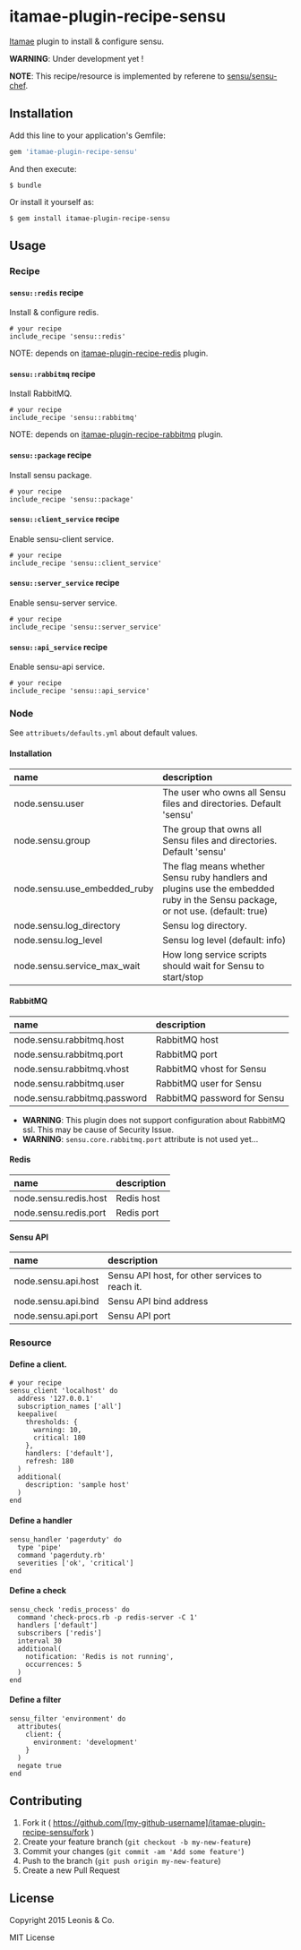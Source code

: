 # itamae-plugin-recipe-sensu

[Itamae](https://github.com/itamae-kitchen/itamae) plugin to install & configure sensu.

**WARNING**: Under development yet !

**NOTE**: This recipe/resource is implemented by referene to [sensu/sensu-chef](https://github.com/sensu/sensu-chef).

## Installation

Add this line to your application's Gemfile:

```ruby
gem 'itamae-plugin-recipe-sensu'
```

And then execute:

    $ bundle

Or install it yourself as:

    $ gem install itamae-plugin-recipe-sensu

## Usage

### Recipe

#### `sensu::redis` recipe

Install & configure redis.

```
# your recipe
include_recipe 'sensu::redis'
```

NOTE: depends on [itamae-plugin-recipe-redis](https://github.com/leonis/itamae-plugin-recipe-redis) plugin.

#### `sensu::rabbitmq` recipe

Install RabbitMQ.

```
# your recipe
include_recipe 'sensu::rabbitmq'
```

NOTE: depends on [itamae-plugin-recipe-rabbitmq](https://github.com/leonis/itamae-plugin-recipe-rabbitmq) plugin.

#### `sensu::package` recipe

Install sensu package.

```
# your recipe
include_recipe 'sensu::package'
```

#### `sensu::client_service` recipe

Enable sensu-client service.

```
# your recipe
include_recipe 'sensu::client_service'
```

#### `sensu::server_service` recipe

Enable sensu-server service.

```
# your recipe
include_recipe 'sensu::server_service'
```

#### `sensu::api_service` recipe

Enable sensu-api service.

```
# your recipe
include_recipe 'sensu::api_service'
```

### Node

See `attribuets/defaults.yml` about default values.

#### Installation

| name | description |
|:-----|:------------|
|node.sensu.user | The user who owns all Sensu files and directories. Default 'sensu' |
|node.sensu.group | The group that owns all Sensu files and directories. Default 'sensu' |
|node.sensu.use_embedded_ruby | The flag means whether Sensu ruby handlers and plugins use the embedded ruby in the Sensu package, or not use. (default: true) |
|node.sensu.log_directory | Sensu log directory. |
|node.sensu.log_level | Sensu log level (default: info) |
|node.sensu.service_max_wait | How long service scripts should wait for Sensu to start/stop |

#### RabbitMQ

| name | description |
|:-----|:------------|
|node.sensu.rabbitmq.host | RabbitMQ host |
|node.sensu.rabbitmq.port | RabbitMQ port |
|node.sensu.rabbitmq.vhost | RabbitMQ vhost for Sensu |
|node.sensu.rabbitmq.user | RabbitMQ user for Sensu |
|node.sensu.rabbitmq.password | RabbitMQ password for Sensu |

- **WARNING**: This plugin does not support configuration about RabbitMQ ssl. This may be cause of Security Issue.
- **WARNING**: `sensu.core.rabbitmq.port` attribute is not used yet...

#### Redis

| name | description |
|:-----|:------------|
|node.sensu.redis.host | Redis host |
|node.sensu.redis.port | Redis port |

#### Sensu API

| name | description |
|:-----|:------------|
|node.sensu.api.host | Sensu API host, for other services to reach it. |
|node.sensu.api.bind | Sensu API bind address |
|node.sensu.api.port | Sensu API port |

### Resource

#### Define a client.

```
# your recipe
sensu_client 'localhost' do
  address '127.0.0.1'
  subscription_names ['all']
  keepalive(
    thresholds: {
      warning: 10,
      critical: 180
    },
    handlers: ['default'],
    refresh: 180
  )
  additional(
    description: 'sample host'
  )
end
```

#### Define a handler

```
sensu_handler 'pagerduty' do
  type 'pipe'
  command 'pagerduty.rb'
  severities ['ok', 'critical']
end
```

#### Define a check

```
sensu_check 'redis_process' do
  command 'check-procs.rb -p redis-server -C 1'
  handlers ['default']
  subscribers ['redis']
  interval 30
  additional(
    notification: 'Redis is not running',
    occurrences: 5
  )
end
```

#### Define a filter

```
sensu_filter 'environment' do
  attributes(
    client: {
      environment: 'development'
    }
  )
  negate true
end
```

## Contributing

1. Fork it ( https://github.com/[my-github-username]/itamae-plugin-recipe-sensu/fork )
2. Create your feature branch (`git checkout -b my-new-feature`)
3. Commit your changes (`git commit -am 'Add some feature'`)
4. Push to the branch (`git push origin my-new-feature`)
5. Create a new Pull Request

## License

Copyright 2015 Leonis & Co.

MIT License
